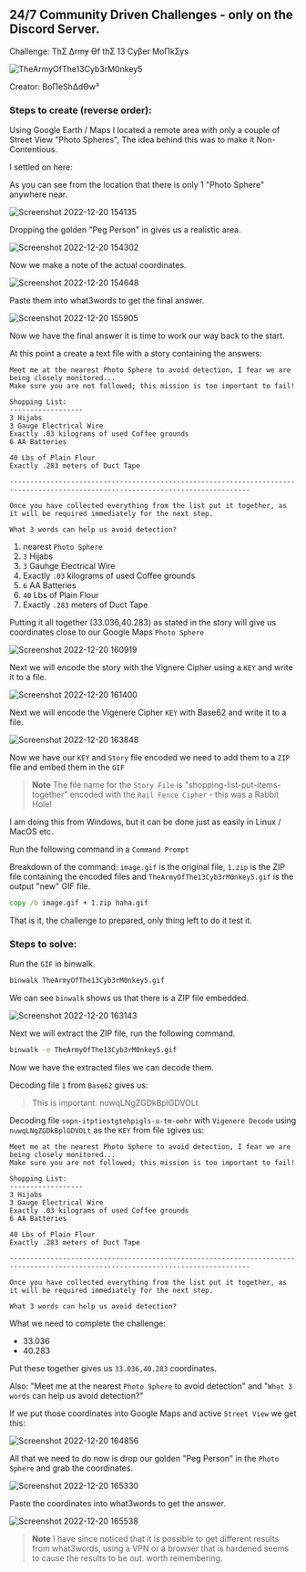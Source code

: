 ## 24/7 Community Driven Challenges - only on the Discord Server.

Challenge: ThƩ Δrmɏ ϴf thƩ 13 Cyβer MoΠkƩys

![TheArmyOfThe13Cyb3rM0nkey5](https://user-images.githubusercontent.com/117080369/208705547-1d23bbfd-256f-4053-a179-fb44974ad29c.gif)

Creator: BoΠeShΔdϴw³

### Steps to create (reverse order):

Using Google Earth / Maps I located a remote area with only a couple of Street View "Photo Spheres", The idea behind this was to make it Non-Contentious.

I settled on here:

As you can see from the location that there is only 1 "Photo Sphere" anywhere near.

![Screenshot 2022-12-20 154135](https://user-images.githubusercontent.com/117080369/208706713-20eb190d-4f2e-4318-9f69-16f3d9a38319.png)

Dropping the golden "Peg Person" in gives us a realistic area.

![Screenshot 2022-12-20 154302](https://user-images.githubusercontent.com/117080369/208707346-23db1773-55e0-407a-bf08-b34291ab62ec.png)

Now we make a note of the actual coordinates.

![Screenshot 2022-12-20 154648](https://user-images.githubusercontent.com/117080369/208707933-ae3dcc19-942a-41e0-a184-4289483b07d4.png)

Paste them into what3words to get the final answer.

![Screenshot 2022-12-20 155905](https://user-images.githubusercontent.com/117080369/208710630-ed0a5fbc-6ff6-47b5-8533-059c06c4824e.png)

Now we have the final answer it is time to work our way back to the start.

At this point a create a text file with a story containing the answers:
```
Meet me at the nearest Photo Sphere to avoid detection, I fear we are being closely monitored...
Make sure you are not followed; this mission is too important to fail!

Shopping List:
------------------
3 Hijabs
3 Gauge Electrical Wire 
Exactly .03 kilograms of used Coffee grounds
6 AA Batteries

40 Lbs of Plain Flour
Exactly .283 meters of Duct Tape

---------------------------------------------------------------------------------------------------------------------------------

Once you have collected everything from the list put it together, as it will be required immediately for the next step.

What 3 words can help us avoid detection?
```

1. nearest `Photo Sphere`
2. `3` Hijabs
3. `3` Gauhge Electrical Wire
4. Exactly `.03` kilograms of used Coffee grounds
5. `6` AA Batteries
6. `40` Lbs of Plain Flour
7. Exactly `.283` meters of Duct Tape

Putting it all together (33.036,40.283) as stated in the story will give us coordinates close to our Google Maps `Photo Sphere` 

![Screenshot 2022-12-20 160919](https://user-images.githubusercontent.com/117080369/208712886-2b2106f1-3220-4a95-a327-9ec751eb55c8.png)

Next we will encode the story with the Vignere Cipher using a `KEY` and write it to a file.

![Screenshot 2022-12-20 161400](https://user-images.githubusercontent.com/117080369/208713794-c1f7650c-1150-4754-8cbb-6d55dff6de3a.png)

Next we will encode the Vigenere Cipher `KEY` with Base62 and write it to a file.

![Screenshot 2022-12-20 163848](https://user-images.githubusercontent.com/117080369/208719027-a9bca26a-39a7-4c44-8390-97da366fa164.png)

Now we have our `KEY` and `Story` file encoded we need to add them to a `ZIP` file and embed them in the `GIF`

> __Note__ The file name for the `Story File` is "shopping-list-put-items-together" encoded with the `Rail Fence Cipher` - this was a Rabbit Hole!

I am doing this from Windows, but it can be done just as easily in Linux / MacOS etc.

Run the following command in a `Command Prompt` 

Breakdown of the command: `image.gif` is the original file, `1.zip` is the ZIP file containing the encoded files and `TheArmyOfThe13Cyb3rM0nkey5.gif` is the output "new" GIF file.

```cmd
copy /b image.gif + 1.zip haha.gif
```

That is it, the challenge to prepared, only thing left to do it test it.

### Steps to solve:

Run the `GIF` in binwalk.

```bash
binwalk TheArmyOfThe13Cyb3rM0nkey5.gif
```
We can see `binwalk` shows us that there is a ZIP file embedded.

![Screenshot 2022-12-20 163143](https://user-images.githubusercontent.com/117080369/208717611-d734837b-7065-4ab3-9dda-fbda01c37425.png)

Next we will extract the ZIP file, run the following command.

```bash
binwalk -e TheArmyOfThe13Cyb3rM0nkey5.gif
```
Now we have the extracted files we can decode them.

Decoding file `1` from `Base62` gives us:

> This is important: nuwqLNgZGDkBplGDVOLt

Decoding file `sopn-itptiestgtehpigls-u-tm-oehr` with `Vigenere Decode` using `nuwqLNgZGDkBplGDVOLt` as the `KEY` from file `1`gives us:

```
Meet me at the nearest Photo Sphere to avoid detection, I fear we are being closely monitored...
Make sure you are not followed; this mission is too important to fail!

Shopping List:
------------------
3 Hijabs
3 Gauge Electrical Wire 
Exactly .03 kilograms of used Coffee grounds
6 AA Batteries

40 Lbs of Plain Flour
Exactly .283 meters of Duct Tape

---------------------------------------------------------------------------------------------------------------------------------

Once you have collected everything from the list put it together, as it will be required immediately for the next step.

What 3 words can help us avoid detection?
```

What we need to complete the challenge:
* 33.036
* 40.283

Put these together gives us `33.036,40.283` coordinates.

Also: "Meet me at the nearest `Photo Sphere` to avoid detection" and "`What 3 words` can help us avoid detection?"

If we put those coordinates into Google Maps and active `Street View` we get this: 

![Screenshot 2022-12-20 164856](https://user-images.githubusercontent.com/117080369/208721653-2fa75801-533f-4d42-adef-a7facc063823.png)

All that we need to do now is drop our golden "Peg Person" in the `Photo Sphere` and grab the coordinates.

![Screenshot 2022-12-20 165330](https://user-images.githubusercontent.com/117080369/208722227-6cd6f60f-7fd5-4bb5-a6d9-f39dc0227a93.png)

Paste the coordinates into what3words to get the answer.

![Screenshot 2022-12-20 165538](https://user-images.githubusercontent.com/117080369/208722623-965dcafc-f80c-4ccb-8ccb-753e5cae80d7.png)

> __Note__ I have since noticed that it is possible to get different results from what3words, using a VPN or a browser that is hardened seems to cause the results to be out. worth remembering.

